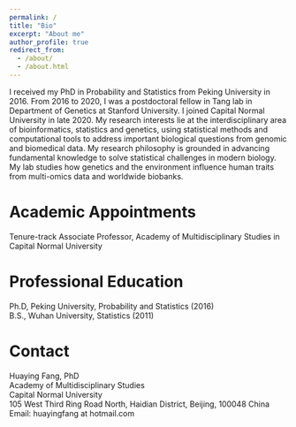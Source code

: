 ```yaml
---
permalink: /
title: "Bio"
excerpt: "About me"
author_profile: true
redirect_from: 
  - /about/
  - /about.html
---
```


I received my PhD in Probability and Statistics from Peking University in 2016. From 2016 to 2020, I was a postdoctoral fellow in Tang lab in Department of Genetics at Stanford University. I joined Capital Normal University in late 2020.  My research interests lie at the interdisciplinary area of bioinformatics, statistics and genetics, using statistical methods and computational tools to address important biological questions from genomic and biomedical data. My research philosophy is grounded in advancing fundamental knowledge to solve statistical challenges in modern biology. My lab studies how genetics and the environment influence human traits from multi-omics data and worldwide biobanks.

Academic Appointments
======
Tenure-track Associate Professor, Academy of Multidisciplinary Studies in Capital Normal University

Professional Education
======
Ph.D, Peking University, Probability and Statistics (2016)
<br/>
B.S., Wuhan University, Statistics (2011)

Contact
======
Huaying Fang, PhD
<br/>
Academy of Multidisciplinary Studies
<br/>
Capital Normal University
<br/>
105 West Third Ring Road North, Haidian District, Beijing, 100048 China
<br/>
Email: huayingfang at hotmail.com
